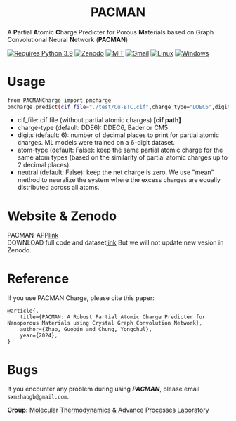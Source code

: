 <h1 align="center">PACMAN</h1>

<h4 align="center">

</h4>              

A **P**artial **A**tomic **C**harge Predicter for Porous **Ma**terials based on Graph Convolutional Neural **N**etwork (**PACMAN**)   

[![Requires Python 3.9](https://img.shields.io/badge/Python-3.9-blue.svg?logo=python&logoColor=white)](https://python.org/downloads) [![Zenodo](https://img.shields.io/badge/DOI-10.5281%2Fzenodo.10822403-blue)](https://doi.org/10.5281/zenodo.10822403)  [![MIT](https://img.shields.io/badge/License-MIT-blue.svg)](https://github.com/sxm13/PACMAN/LICENSE.txt) [![Gmail](https://img.shields.io/badge/Gmail-D14836?style=for-the-badge&logo=gmail&logoColor=white)](mailto:sxmzhaogb@gmail.com) [![Linux](https://img.shields.io/badge/Linux-FCC624?style=for-the-badge&logo=linux&logoColor=black)]() [![Windows](https://img.shields.io/badge/Windows-0078D6?style=for-the-badge&logo=windows&logoColor=white)]()          


# Usage

```sh      
from PACMANCharge import pmcharge
pmcharge.predict(cif_file="./test/Cu-BTC.cif",charge_type="DDEC6",digits=6,atom_type=False,neutral=False)
```

* cif_file: cif file (without partial atomic charges) **[cif path]**                                                            
* charge-type (default: DDE6): DDEC6, Bader or CM5                                        
* digits (default: 6): number of decimal places to print for partial atomic charges. ML models were trained on a 6-digit dataset.                                                                     
* atom-type (default: False): keep the same partial atomic charge for the same atom types (based on the similarity of partial atomic charges up to 2 decimal places).                                                         
* neutral (default: False): keep the net charge is zero. We use "mean" method to neuralize the system where the excess charges are equally distributed across all atoms.                                                                            

# Website & Zenodo
PACMAN-APP[link](https://gcn-charge-predicter-mtap.streamlit.app/)       
DOWNLOAD full code and dataset[link](https://zenodo.org/records/10822403) But we will not update new vesion in Zenodo.            

# Reference
If you use PACMAN Charge, please cite this paper:
```
@article{,
    title={PACMAN: A Robust Partial Atomic Charge Predicter for Nanoporous Materials using Crystal Graph Convolution Network},
    author={Zhao, Guobin and Chung, Yongchul},
    year={2024},
}
```

# Bugs

If you encounter any problem during using ***PACMAN***, please email ```sxmzhaogb@gmail.com```.                 

 
**Group:**   [Molecular Thermodynamics & Advance Processes Laboratory](https://sites.google.com/view/mtap-lab/home?authuser=0)                                
